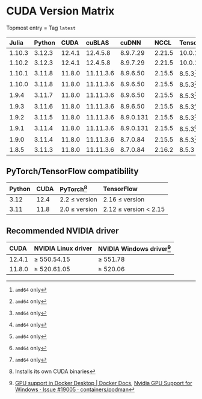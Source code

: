 # CUDA Version Matrix

Topmost entry = Tag `latest`

| Julia  | Python  | CUDA   | cuBLAS    | cuDNN     | NCCL   | TensorRT  | Linux distro |
|:-------|:--------|:-------|:----------|:----------|:-------|:----------|:-------------|
| 1.10.3 | 3.12.3  | 12.4.1 | 12.4.5.8  | 8.9.7.29  | 2.21.5 | 10.0.1.6  | Ubuntu 22.04 |
| 1.10.2 | 3.12.3  | 12.4.1 | 12.4.5.8  | 8.9.7.29  | 2.21.5 | 10.0.1.6  | Ubuntu 22.04 |
| 1.10.1 | 3.11.8  | 11.8.0 | 11.11.3.6 | 8.9.6.50  | 2.15.5 | 8.5.3[^1] | Ubuntu 22.04 |
| 1.10.0 | 3.11.8  | 11.8.0 | 11.11.3.6 | 8.9.6.50  | 2.15.5 | 8.5.3[^1] | Ubuntu 22.04 |
| 1.9.4  | 3.11.7  | 11.8.0 | 11.11.3.6 | 8.9.6.50  | 2.15.5 | 8.5.3[^1] | Ubuntu 22.04 |
| 1.9.3  | 3.11.6  | 11.8.0 | 11.11.3.6 | 8.9.6.50  | 2.15.5 | 8.5.3[^1] | Ubuntu 22.04 |
| 1.9.2  | 3.11.5  | 11.8.0 | 11.11.3.6 | 8.9.0.131 | 2.15.5 | 8.5.3[^1] | Ubuntu 22.04 |
| 1.9.1  | 3.11.4  | 11.8.0 | 11.11.3.6 | 8.9.0.131 | 2.15.5 | 8.5.3[^1] | Ubuntu 22.04 |
| 1.9.0  | 3.11.4  | 11.8.0 | 11.11.3.6 | 8.7.0.84  | 2.15.5 | 8.5.3[^1] | Ubuntu 22.04 |
| 1.8.5  | 3.11.3  | 11.8.0 | 11.11.3.6 | 8.7.0.84  | 2.16.2 | 8.5.3     | Ubuntu 20.04 |

[^1]: `amd64` only

## PyTorch/TensorFlow compatibility

| Python | CUDA | PyTorch[^2]   | TensorFlow            |
|:-------|:-----|:--------------|:----------------------|
| 3.12   | 12.4 | 2.2 ≤ version | 2.16 ≤ version        |
| 3.11   | 11.8 | 2.0 ≤ version | 2.12 ≤ version < 2.15 |

[^2]: Installs its own CUDA binaries

## Recommended NVIDIA driver

| CUDA   | NVIDIA Linux driver | NVIDIA Windows driver[^3] |
|:-------|:--------------------|:--------------------------|
| 12.4.1 | ≥ 550.54.15         | ≥ 551.78                  |
| 11.8.0 | ≥ 520.61.05         | ≥ 520.06                  |

[^3]: [GPU support in Docker Desktop | Docker Docs](https://docs.docker.com/desktop/gpu/),
[Nvidia GPU Support for Windows · Issue #19005 · containers/podman](https://github.com/containers/podman/issues/19005)
